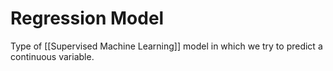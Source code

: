 # Regression Model
Type of [[Supervised Machine Learning]] model in which we try to predict a continuous variable. 